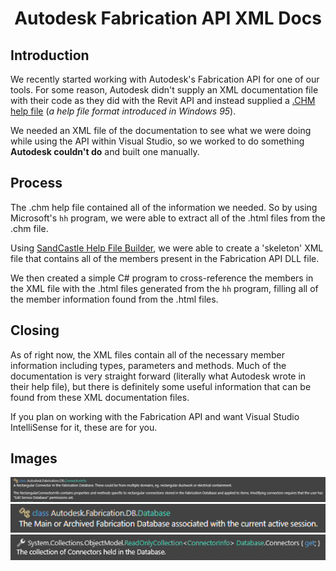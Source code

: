 <h1 align="center">
  Autodesk Fabrication API XML Docs
</h1>

## Introduction
We recently started working with Autodesk's Fabrication API for one of our tools. For some reason, Autodesk didn't supply an XML documentation file with their code as they did with the Revit API and instead supplied a [.CHM help file](https://en.wikipedia.org/wiki/Microsoft_Compiled_HTML_Help) (<i>a help file format introduced in Windows 95</i>). 

We needed an XML file of the documentation to see what we were doing while using the API within Visual Studio, so we worked to do something <b>Autodesk couldn't do</b> and built one manually.


## Process
The .chm help file contained all of the information we needed. So by using Microsoft's `hh` program, we were able to extract all of the .html files from the .chm file.

Using [SandCastle Help File Builder](https://github.com/EWSoftware/SHFB), we were able to create a 'skeleton' XML file that contains all of the members present in the Fabrication API DLL file.

We then created a simple C# program to cross-reference the members in the XML file with the .html files generated from the `hh` program, filling all of the member information found from the .html files.

## Closing
As of right now, the XML files contain all of the necessary member information including types, parameters and methods. Much of the documentation is very straight forward (literally what Autodesk wrote in their help file), but there is definitely some useful information that can be found from these XML documentation files. 

If you plan on working with the Fabrication API and want Visual Studio IntelliSense for it, these are for you.

## Images
![](images/connectorinfo.png)
![](images/database.png)
![](images/connector.png)

